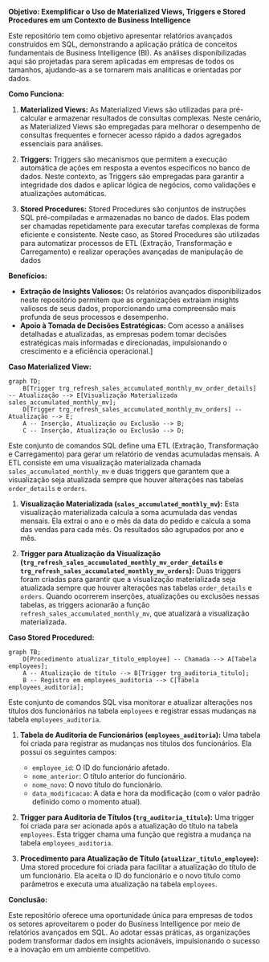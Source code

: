 **Objetivo: Exemplificar o Uso de Materialized Views, Triggers e Stored Procedures em um Contexto de Business Intelligence**

Este repositório tem como objetivo apresentar relatórios avançados construídos em SQL, demonstrando a aplicação prática de conceitos fundamentais de Business Intelligence (BI). As análises disponibilizadas aqui são projetadas para serem aplicadas em empresas de todos os tamanhos, ajudando-as a se tornarem mais analíticas e orientadas por dados.

**Como Funciona:**

1. **Materialized Views:** As Materialized Views são utilizadas para pré-calcular e armazenar resultados de consultas complexas. Neste cenário, as Materialized Views são empregadas para melhorar o desempenho de consultas frequentes e fornecer acesso rápido a dados agregados essenciais para análises.
    
2. **Triggers:** Triggers são mecanismos que permitem a execução automática de ações em resposta a eventos específicos no banco de dados. Neste contexto, as Triggers são empregadas para garantir a integridade dos dados e aplicar lógica de negócios, como validações e atualizações automáticas.
    
3. **Stored Procedures:** Stored Procedures são conjuntos de instruções SQL pré-compiladas e armazenadas no banco de dados. Elas podem ser chamadas repetidamente para executar tarefas complexas de forma eficiente e consistente. Neste caso, as Stored Procedures são utilizadas para automatizar processos de ETL (Extração, Transformação e Carregamento) e realizar operações avançadas de manipulação de dados

**Benefícios:**

* **Extração de Insights Valiosos:** Os relatórios avançados disponibilizados neste repositório permitem que as organizações extraiam insights valiosos de seus dados, proporcionando uma compreensão mais profunda de seus processos e desempenho.
* **Apoio à Tomada de Decisões Estratégicas:** Com acesso a análises detalhadas e atualizadas, as empresas podem tomar decisões estratégicas mais informadas e direcionadas, impulsionando o crescimento e a eficiência operacional.]

**Caso Materialized View:**

```mermaid
graph TD;
    B[Trigger trg_refresh_sales_accumulated_monthly_mv_order_details] -- Atualização --> E[Visualização Materializada sales_accumulated_monthly_mv];
    D[Trigger trg_refresh_sales_accumulated_monthly_mv_orders] -- Atualização --> E;
    A -- Inserção, Atualização ou Exclusão --> B;
    C -- Inserção, Atualização ou Exclusão --> D;
```

Este conjunto de comandos SQL define uma ETL (Extração, Transformação e Carregamento) para gerar um relatório de vendas acumuladas mensais. A ETL consiste em uma visualização materializada chamada `sales_accumulated_monthly_mv` e duas triggers que garantem que a visualização seja atualizada sempre que houver alterações nas tabelas `order_details` e `orders`.

1. **Visualização Materializada (`sales_accumulated_monthly_mv`):** Esta visualização materializada calcula a soma acumulada das vendas mensais. Ela extrai o ano e o mês da data do pedido e calcula a soma das vendas para cada mês. Os resultados são agrupados por ano e mês.
    
2. **Trigger para Atualização da Visualização (`trg_refresh_sales_accumulated_monthly_mv_order_details` e `trg_refresh_sales_accumulated_monthly_mv_orders`):** Duas triggers foram criadas para garantir que a visualização materializada seja atualizada sempre que houver alterações nas tabelas `order_details` e `orders`. Quando ocorrerem inserções, atualizações ou exclusões nessas tabelas, as triggers acionarão a função `refresh_sales_accumulated_monthly_mv`, que atualizará a visualização materializada.

**Caso Stored Procedured:**

```mermaid
graph TB;
    D[Procedimento atualizar_titulo_employee] -- Chamada --> A[Tabela employees];
    A -- Atualização de título --> B[Trigger trg_auditoria_titulo];
    B -- Registro em employees_auditoria --> C[Tabela employees_auditoria];
```


Este conjunto de comandos SQL visa monitorar e atualizar alterações nos títulos dos funcionários na tabela `employees` e registrar essas mudanças na tabela `employees_auditoria`.

1. **Tabela de Auditoria de Funcionários (`employees_auditoria`):** Uma tabela foi criada para registrar as mudanças nos títulos dos funcionários. Ela possui os seguintes campos:
    
    * `employee_id`: O ID do funcionário afetado.
    * `nome_anterior`: O título anterior do funcionário.
    * `nome_novo`: O novo título do funcionário.
    * `data_modificacao`: A data e hora da modificação (com o valor padrão definido como o momento atual).
2. **Trigger para Auditoria de Títulos (`trg_auditoria_titulo`):** Uma trigger foi criada para ser acionada após a atualização do título na tabela `employees`. Esta trigger chama uma função que registra a mudança na tabela `employees_auditoria`.
    
3. **Procedimento para Atualização de Título (`atualizar_titulo_employee`):** Uma stored procedure foi criada para facilitar a atualização do título de um funcionário. Ela aceita o ID do funcionário e o novo título como parâmetros e executa uma atualização na tabela `employees`.

**Conclusão:**

Este repositório oferece uma oportunidade única para empresas de todos os setores aproveitarem o poder do Business Intelligence por meio de relatórios avançados em SQL. Ao adotar essas práticas, as organizações podem transformar dados em insights acionáveis, impulsionando o sucesso e a inovação em um ambiente competitivo.

